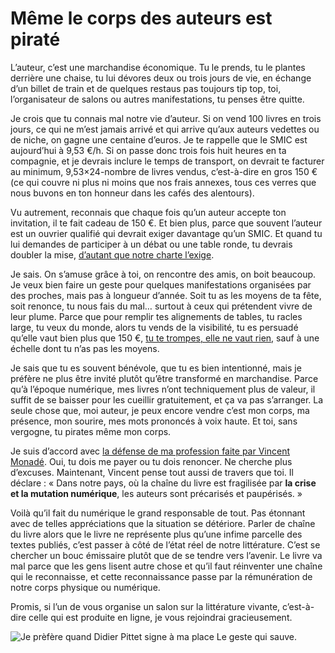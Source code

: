 # Même le corps des auteurs est piraté

L’auteur, c’est une marchandise économique. Tu le prends, tu le plantes derrière une chaise, tu lui dévores deux ou trois jours de vie, en échange d’un billet de train et de quelques restaus pas toujours tip top, toi, l’organisateur de salons ou autres manifestations, tu penses être quitte.<span id="more-37958"></span>

Je crois que tu connais mal notre vie d’auteur. Si on vend 100 livres en trois jours, ce qui ne m’est jamais arrivé et qui arrive qu’aux auteurs vedettes ou de niche, on gagne une centaine d’euros. Je te rappelle que le SMIC est aujourd’hui à 9,53 €/h. Si on passe donc trois fois huit heures en ta compagnie, et je devrais inclure le temps de transport, on devrait te facturer au minimum, 9,53×24-nombre de livres vendus, c’est-à-dire en gros 150 € (ce qui couvre ni plus ni moins que nos frais annexes, tous ces verres que nous buvons en ton honneur dans les cafés des alentours).

Vu autrement, reconnais que chaque fois qu’un auteur accepte ton invitation, il te fait cadeau de 150 €. Et bien plus, parce que souvent l’auteur est un ouvrier qualifié qui devrait exiger davantage qu’un SMIC. Et quand tu lui demandes de participer à un débat ou une table ronde, tu devrais doubler la mise, [d’autant que notre charte l’exige](http://www.autour-des-auteurs.net/inviter_auteur.html#trois).

Je sais. On s’amuse grâce à toi, on rencontre des amis, on boit beaucoup. Je veux bien faire un geste pour quelques manifestations organisées par des proches, mais pas à longueur d’année. Soit tu as les moyens de ta fête, soit renonce, tu nous fais du mal… surtout à ceux qui prétendent vivre de leur plume. Parce que pour remplir tes alignements de tables, tu racles large, tu veux du monde, alors tu vends de la visibilité, tu es persuadé qu’elle vaut bien plus que 150 €, [tu te trompes, elle ne vaut rien,](https://tcrouzet.com/2014/10/30/larnaque-a-la-reputation/) sauf à une échelle dont tu n’as pas les moyens.

Je sais que tu es souvent bénévole, que tu es bien intentionné, mais je préfère ne plus être invité plutôt qu’être transformé en marchandise. Parce qu’à l’époque numérique, mes livres n’ont techniquement plus de valeur, il suffit de se baisser pour les cueillir gratuitement, et ça va pas s’arranger. La seule chose que, moi auteur, je peux encore vendre c’est mon corps, ma présence, mon sourire, mes mots prononcés à voix haute. Et toi, sans vergogne, tu pirates même mon corps.

Je suis d’accord avec [la défense de ma profession faite par Vincent Monadé](https://www.actualitte.com/tribunes/crise-et-mutation-numerique-dans-notre-pays-les-auteurs-sont-precarises-et-pauperises-2245.htm). Oui, tu dois me payer ou tu dois renoncer. Ne cherche plus d’excuses. Maintenant, Vincent pense tout aussi de travers que toi. Il déclare : « Dans notre pays, où la chaîne du livre est fragilisée par **la crise et la mutation numérique**, les auteurs sont précarisés et paupérisés. »

Voilà qu’il fait du numérique le grand responsable de tout. Pas étonnant avec de telles appréciations que la situation se détériore. Parler de chaîne du livre alors que le livre ne représente plus qu’une infime parcelle des textes publiés, c’est passer à côté de l’état réel de notre littérature. C’est se chercher un bouc émissaire plutôt que de se tendre vers l’avenir. Le livre va mal parce que les gens lisent autre chose et qu’il faut réinventer une chaîne qui le reconnaisse, et cette reconnaissance passe par la rémunération de notre corps physique ou numérique.

Promis, si l’un de vous organise un salon sur la littérature vivante, c’est-à-dire celle qui est produite en ligne, je vous rejoindrai gracieusement.

![Je prèfère quand Didier Pittet signe à ma place Le geste qui sauve.](https://tcrouzet.com/images_tc/2014/11/pops.jpg)